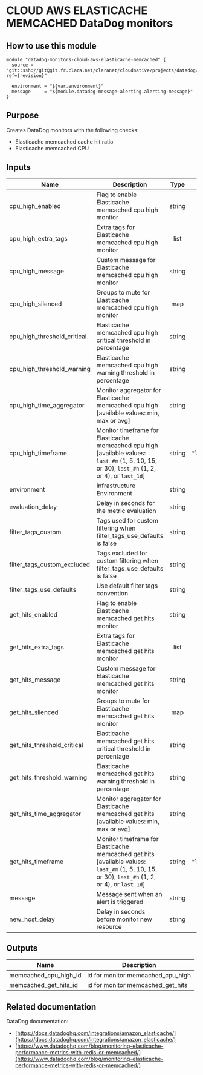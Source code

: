 # CLOUD AWS ELASTICACHE MEMCACHED DataDog monitors

## How to use this module

```
module "datadog-monitors-cloud-aws-elasticache-memcached" {
  source = "git::ssh://git@git.fr.clara.net/claranet/cloudnative/projects/datadog/terraform/monitors.git//cloud/aws/elasticache/memcached?ref={revision}"

  environment = "${var.environment}"
  message     = "${module.datadog-message-alerting.alerting-message}"
}

```

## Purpose

Creates DataDog monitors with the following checks:

- Elasticache memcached cache hit ratio
- Elasticache memcached CPU

## Inputs

| Name | Description | Type | Default | Required |
|------|-------------|:----:|:-----:|:-----:|
| cpu\_high\_enabled | Flag to enable Elasticache memcached cpu high monitor | string | `"true"` | no |
| cpu\_high\_extra\_tags | Extra tags for Elasticache memcached cpu high monitor | list | `[]` | no |
| cpu\_high\_message | Custom message for Elasticache memcached cpu high monitor | string | `""` | no |
| cpu\_high\_silenced | Groups to mute for Elasticache memcached cpu high monitor | map | `{}` | no |
| cpu\_high\_threshold\_critical | Elasticache memcached cpu high critical threshold in percentage | string | `"90"` | no |
| cpu\_high\_threshold\_warning | Elasticache memcached cpu high warning threshold in percentage | string | `"75"` | no |
| cpu\_high\_time\_aggregator | Monitor aggregator for Elasticache memcached cpu high [available values: min, max or avg] | string | `"min"` | no |
| cpu\_high\_timeframe | Monitor timeframe for Elasticache memcached cpu high [available values: `last_#m` (1, 5, 10, 15, or 30), `last_#h` (1, 2, or 4), or `last_1d`] | string | `"last_15m"` | no |
| environment | Infrastructure Environment | string | n/a | yes |
| evaluation\_delay | Delay in seconds for the metric evaluation | string | `"900"` | no |
| filter\_tags\_custom | Tags used for custom filtering when filter_tags_use_defaults is false | string | `"*"` | no |
| filter\_tags\_custom\_excluded | Tags excluded for custom filtering when filter_tags_use_defaults is false | string | `""` | no |
| filter\_tags\_use\_defaults | Use default filter tags convention | string | `"true"` | no |
| get\_hits\_enabled | Flag to enable Elasticache memcached get hits monitor | string | `"true"` | no |
| get\_hits\_extra\_tags | Extra tags for Elasticache memcached get hits monitor | list | `[]` | no |
| get\_hits\_message | Custom message for Elasticache memcached get hits monitor | string | `""` | no |
| get\_hits\_silenced | Groups to mute for Elasticache memcached get hits monitor | map | `{}` | no |
| get\_hits\_threshold\_critical | Elasticache memcached get hits critical threshold in percentage | string | `"60"` | no |
| get\_hits\_threshold\_warning | Elasticache memcached get hits warning threshold in percentage | string | `"80"` | no |
| get\_hits\_time\_aggregator | Monitor aggregator for Elasticache memcached get hits [available values: min, max or avg] | string | `"max"` | no |
| get\_hits\_timeframe | Monitor timeframe for Elasticache memcached get hits [available values: `last_#m` (1, 5, 10, 15, or 30), `last_#h` (1, 2, or 4), or `last_1d`] | string | `"last_15m"` | no |
| message | Message sent when an alert is triggered | string | n/a | yes |
| new\_host\_delay | Delay in seconds before monitor new resource | string | `"300"` | no |

## Outputs

| Name | Description |
|------|-------------|
| memcached\_cpu\_high\_id | id for monitor memcached_cpu_high |
| memcached\_get\_hits\_id | id for monitor memcached_get_hits |

Related documentation
---------------------

DataDog documentation:

* [https://docs.datadoghq.com/integrations/amazon_elasticache/](https://docs.datadoghq.com/integrations/amazon_elasticache/)
* [https://www.datadoghq.com/blog/monitoring-elasticache-performance-metrics-with-redis-or-memcached/](https://www.datadoghq.com/blog/monitoring-elasticache-performance-metrics-with-redis-or-memcached/)


